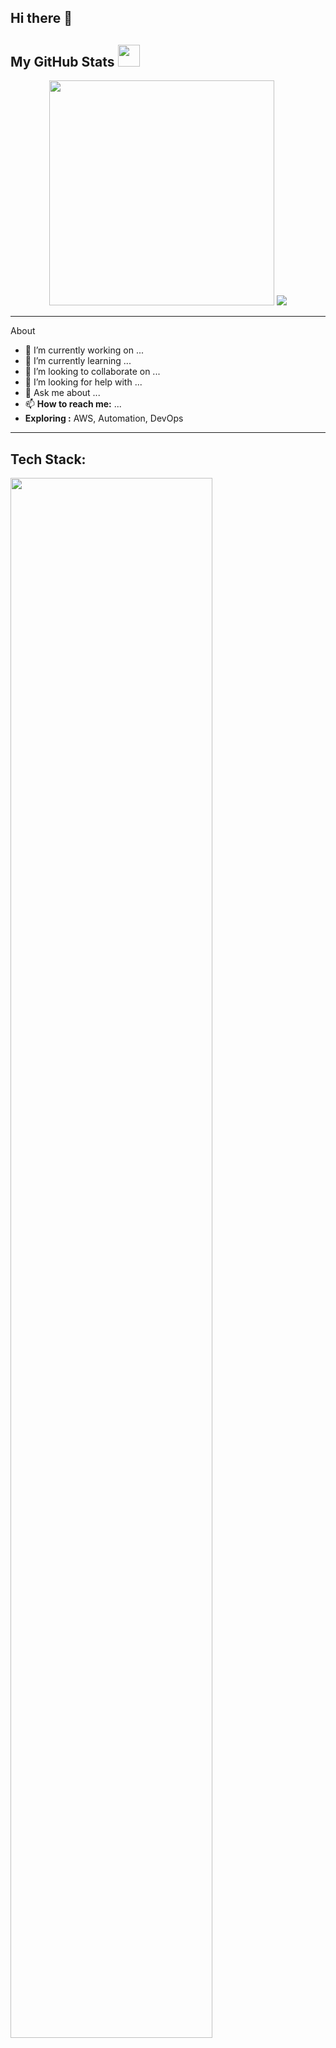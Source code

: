 ## Hi there 👋


##  My GitHub Stats <img src = "https://i.pinimg.com/originals/65/c4/f4/65c4f452571be1261e9c623f7da488ac.gif" width = 35px> 
 
<p align="center">
 <!-- <img width=440 src="https://github-readme-streak-stats.herokuapp.com?user=Lavanya572&theme=gruvbox-duo&&card_width=480&hide_border=true&border_radius=4.4" alt="GitHub Streak" /> -->
 <img width=360 src="https://github-readme-stats.vercel.app/api?username=Lavanya572&theme=gruvbox&hide_border=true&rank_icon=github&show_icons=true&bg_color=00000000" />
 <img src="https://github-readme-stats.vercel.app/api/top-langs?username=Lavanya572&layout=compact&theme=gruvbox&hide_border=true&bg_color=00000000" /> 

</p>

---------------------------------------------------------------------------------------------------------------------------------------------------------------------------------
About
 - 🔭 I’m currently working on ...
- 🌱 I’m currently learning ...
- 👯 I’m looking to collaborate on ...
- 🤔 I’m looking for help with ...
- 💬 Ask me about ...
- 📫 **How to reach me:** ...
-  **Exploring :** AWS, Automation, DevOps

---------------------------------------------------------------------------------------------------------------------------------------------------------------------------------
<h2 align="left">Tech Stack:</h2>
<div>
<!-- <img src="https://github.com/yurijserrano/Github-Profile-Readme-Logos/blob/master/others/git.svg" width="50" height="50" alt="Git" />
<img src="https://github.com/yurijserrano/Github-Profile-Readme-Logos/blob/master/programming%20languages/java.svg" width="50" height="50" alt="Java" />
<img src="https://github.com/yurijserrano/Github-Profile-Readme-Logos/blob/master/databases/mysql.svg" width="50" height="50" alt="MySQL" />
<img src="https://github.com/yurijserrano/Github-Profile-Readme-Logos/blob/master/databases/postgresql.svg" width="50" height="50" alt="PostgreSQL" />
	<img src="https://github.com/yurijserrano/Github-Profile-Readme-Logos/blob/master/databases/redis.svg" width="50" height="50" alt="Redis" />
	<img src="https://github.com/yurijserrano/Github-Profile-Readme-Logos/blob/master/cloud/azure.svg" width="50" height="50" alt="Azure" />
	<img src="https://github.com/yurijserrano/Github-Profile-Readme-Logos/blob/master/cloud/docker.svg" width="50" height="50" alt="Docker" />
	<img src="https://github.com/yurijserrano/Github-Profile-Readme-Logos/blob/master/databases/mysql.svg" width="50" height="50" alt="Kubernetes" />
	<img src="https://github.com/yurijserrano/Github-Profile-Readme-Logos/blob/master/frameworks/spring.svg" width="50" height="50" alt="Spring" />
	<img src="https://github.com/yurijserrano/Github-Profile-Readme-Logos/blob/master/others/git.svg" width="50" height="50" alt="Git" />
	<img src="https://github.com/yurijserrano/Github-Profile-Readme-Logos/blob/master/cloud/gitlab.svg" width="50" height="50" alt="Gitlab" />
	<img src="https://github.com/yurijserrano/Github-Profile-Readme-Logos/blob/master/ides/intellij.svg" width="50" height="50" alt="Intellij" />
 <img src="https://github.com/yurijserrano/Github-Profile-Readme-Logos/blob/master/ides/eclipse.png" width="50" height="50" alt="Eclipse" />
 <img src="https://github.com/yurijserrano/Github-Profile-Readme-Logos/blob/master/text%20editors/notepad%2B%2B.png" width="50" height="50" alt="Notepad++" />
 <img src="https://github.com/yurijserrano/Github-Profile-Readme-Logos/blob/master/text%20editors/vscode.svg" width="50" height="50" alt="Vscode" />
 <img src="https://github.com/yurijserrano/Github-Profile-Readme-Logos/blob/master/others/html.svg" width="50" height="50" alt="HTML" />
 <img src="https://github.com/yurijserrano/Github-Profile-Readme-Logos/blob/master/others/css.svg" width="50" height="50" alt="CSS" /> -->

 <p align="left">
  <a href="https://skillicons.dev">
    <img src="https://skillicons.dev/icons?i=cpp,c,rails,java,spring,azure,go,git,kubernetes,docker,ruby,mysql,css,html,eclipse,githubactions,powershell,windows,gitlab,hibernate,maven,gradle,vscode,c" width="80%" height="80%"/>
  </a>
</p> 
</div>

